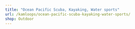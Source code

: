 ```yaml
---
title: "Ocean Pacific Scuba, Kayaking, Water sports"
url: /kamloops/ocean-pacific-scuba-kayaking-water-sports/
shop: Outdoor
---
```

